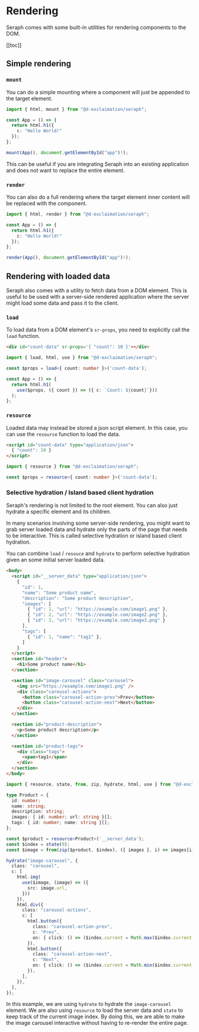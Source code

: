 # Rendering

Seraph comes with some built-in utilities for rendering components to the DOM. 

[[toc]]

## Simple rendering

### `mount`

You can do a simple mounting where a component will just be appended to the target element.

```ts
import { html, mount } from "@d-exclaimation/seraph";

const App = () => {
  return html.h1({
    c: "Hello World!"
  });
};

mount(App(), document.getElementById("app")!);
```

This can be useful if you are integrating Seraph into an existing application and does not want to replace the entire element.

### `render`

You can also do a full rendering where the target element inner content will be replaced with the component.

```ts
import { html, render } from "@d-exclaimation/seraph";

const App = () => {
  return html.h1({
    c: "Hello World!"
  });
};

render(App(), document.getElementById("app")!);
```

## Rendering with loaded data

Seraph also comes with a utility to fetch data from a DOM element. This is useful to be used with a server-side rendered application where the server might load some data and pass it to the client.

### `load`

To load data from a DOM element's `sr-props`, you need to explicitly call the `load` function.

```html
<div id="count-data" sr-props='{ "count": 10 }'></div>
```

```ts
import { load, html, use } from "@d-exclaimation/seraph";

const $props = load<{ count: number }>('count-data');

const App = () => {
  return html.h1(
    use($props, ({ count }) => ({ c: `Count: ${count}`}))
  );
};
```

### `resource`

Loaded data may instead be stored a json script element. In this case, you can use the `resource` function to load the data.

```html
<script id="count-data" type="application/json">
  { "count": 10 }
</script>
```

```ts
import { resource } from "@d-exclaimation/seraph";

const $props = resource<{ count: number }>('count-data');
```

### Selective hydration / Island based client hydration

Seraph's rendering is not limited to the root element. You can also just hydrate a specific element and its children.

In many scenarios involving some server-side rendering, you might want to grab server loaded data and hydrate only the parts of the page that needs to be interactive.  This is called selective hydration or island based client hydration.

You can combine `load` / `resouce` and `hydrate` to perform selective hydration given an some initial server loaded data.

```html
<body>
  <script id="__server_data" type="application/json">
    {
      "id": 1,
      "name": "Some product name",
      "description": "Some product description",
      "images": [
        { "id": 1, "url": "https://example.com/image1.png" },
        { "id": 2, "url": "https://example.com/image2.png" },
        { "id": 3, "url": "https://example.com/image3.png" }
      ],
      "tags": [
        { "id": 1, "name": "tag1" },
      ]
    }
  </script>
  <section id="header">
    <h1>Some product name</h1>
  </section>

  <section id="image-carousel" class="carousel">
    <img src="https://example.com/image1.png" />
    <div class="carousel-actions">
      <button class="carousel-action-prev">Prev</button>
      <button class="carousel-action-next">Next</button>
    </div>
  </section>

  <section id="product-description">
    <p>Some product description</p>
  </section>

  <section id="product-tags">
    <div class="tags">
      <span>tag1</span>
    </div>
  </section>
</body>
```

```ts
import { resource, state, from, zip, hydrate, html, use } from "@d-exclaimation/seraph";

type Product = {
  id: number;
  name: string;
  description: string;
  images: { id: number; url: string }[];
  tags: { id: number; name: string }[];
};

const $product = resource<Product>('__server_data');
const $index = state(0);
const $image = from(zip($product, $index), ({ images }, i) => images[i]);

hydrate("image-carousel", {
  class: "carousel",
  c: [
    html.img(
      use($image, (image) => ({
        src: image.url,
      }))
    }),
    html.div({
      class: "carousel-actions",
      c: [
        html.button({
          class: "carousel-action-prev",
          c: "Prev",
          on: { click: () => ($index.current = Math.max($index.current - 1, 0)) },
        }),
        html.button({
          class: "carousel-action-next",
          c: "Next",
          on: { click: () => ($index.current = Math.min($index.current + 1, $product.current.images.length - 1)) },
        }),
      ],
    }),
  ],
});
```
In this example, we are using `hydrate` to hydrate the `image-carousel` element.  We are also using `resource` to load the server data and `state` to keep track of the current image index. By doing this, we are able to make the image carousel interactive without having to re-render the entire page.